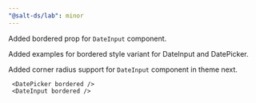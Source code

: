 ```yaml
---
"@salt-ds/lab": minor
---
```


Added bordered prop for `DateInput` component.

Added examples for bordered style variant for DateInput and DatePicker.

Added corner radius support for `DateInput` component in theme next.

```
 <DatePicker bordered />
 <DateInput bordered />
```
